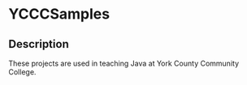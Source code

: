 # YCCCSamples
## Description
These projects are used in teaching Java at York County Community College.
